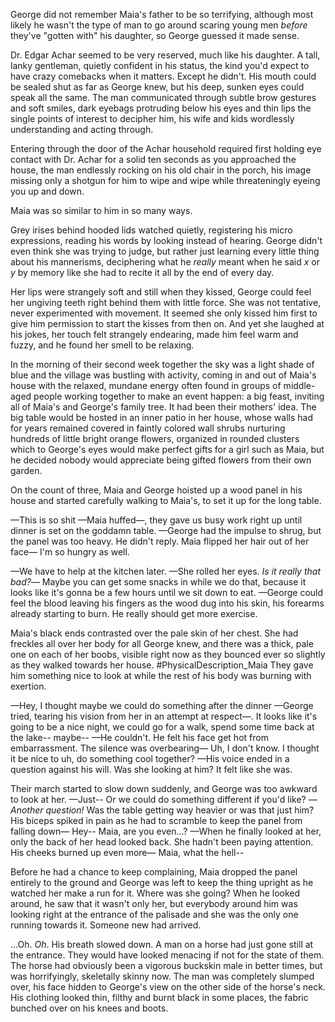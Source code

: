
<span id="World building/N A M E S.md/mc_blue"/>George<span type="end"/><span type="end"/><span type="end"/> did not remember <span id="World building/N A M E S.md/blue_love_interest"/>Maia<span type="end"/>'s father to be so terrifying, although most likely he wasn't the type of man to go around scaring young men *before* they've "gotten with" his daughter, so <span id="World building/N A M E S.md/mc_blue"/>George<span type="end"/><span type="end"/> guessed it made sense.

Dr. <span id="World building/N A M E S.md/blue_love_interest_dad"/>Edgar<span type="end"/> <span id="World building/N A M E S.md/blue_love_interest_lastname"/>Achar<span type="end"/><span type="end"/> seemed to be very reserved, much like his daughter. A tall, lanky gentleman, quietly confident in his status, the kind you'd expect to have crazy comebacks when it matters. Except he didn't. His mouth could be sealed shut as far as <span id="World building/N A M E S.md/mc_blue"/>George<span type="end"/><span type="end"/> knew, but his deep, sunken eyes could speak all the same. The man communicated through subtle brow gestures and soft smiles, dark eyebags protruding below his eyes and thin lips the single points of interest to decipher him, his wife and kids wordlessly understanding and acting through. 

Entering through the door of the <span id="World building/N A M E S.md/blue_love_interest_lastname"/>Achar<span type="end"/> household required first holding eye contact with Dr. <span id="World building/N A M E S.md/blue_love_interest_lastname"/>Achar<span type="end"/> for a solid ten seconds as you approached the house, the man endlessly rocking on his old chair in the porch, his image missing only a shotgun for him to wipe and wipe while threateningly eyeing you up and down. 

<span id="World building/N A M E S.md/blue_love_interest"/>Maia<span type="end"/> was so similar to him in so many ways.

Grey irises behind hooded lids watched quietly, registering his micro expressions, reading his words by looking instead of hearing. <span id="World building/N A M E S.md/mc_blue"/>George<span type="end"/><span type="end"/> didn't even think she was trying to judge, but rather just learning every little thing about his mannerisms, deciphering what he *really* meant when he said *x* or *y* by memory like she had to recite it all by the end of every day. 

Her lips were strangely soft and still when they kissed, <span id="World building/N A M E S.md/mc_blue"/>George<span type="end"/><span type="end"/> could feel her ungiving teeth right behind them with little force. She was not tentative, never experimented with movement. It seemed she only kissed him first to give him permission to start the kisses from then on. And yet she laughed at his jokes, her touch felt strangely endearing, made him feel warm and fuzzy, and he found her smell to be relaxing.

In the morning of their second week together the sky was a light shade of blue and the village was bustling with activity, coming in and out of <span id="World building/N A M E S.md/blue_love_interest"/>Maia<span type="end"/>'s house with the relaxed, mundane energy often found in groups of middle-aged people working together to make an event happen: a big feast, inviting all of <span id="World building/N A M E S.md/blue_love_interest"/>Maia<span type="end"/>'s and <span id="World building/N A M E S.md/mc_blue"/>George<span type="end"/><span type="end"/>'s family tree. It had been their mothers' idea. The big table would be hosted in an inner patio in her house, whose walls had for years remained covered in faintly colored wall shrubs nurturing hundreds of little bright orange flowers, organized in rounded clusters which to <span id="World building/N A M E S.md/mc_blue"/>George<span type="end"/><span type="end"/>'s eyes would make perfect gifts for a girl such as <span id="World building/N A M E S.md/blue_love_interest"/>Maia<span type="end"/>, but he decided nobody would appreciate being gifted flowers from their own garden.

On the count of three, <span id="World building/N A M E S.md/blue_love_interest"/>Maia<span type="end"/><span type="end"/> and <span id="World building/N A M E S.md/mc_blue"/>George<span type="end"/><span type="end"/> hoisted up a wood panel in his house and started carefully walking to <span id="World building/N A M E S.md/blue_love_interest"/>Maia<span type="end"/>'s, to set it up for the long table.

—This is so shit —<span id="World building/N A M E S.md/blue_love_interest"/>Maia<span type="end"/> huffed—, they gave us busy work right up until dinner is set on the goddamn table. —<span id="World building/N A M E S.md/mc_blue"/>George<span type="end"/><span type="end"/> had the impulse to shrug, but the panel was too heavy. He didn't reply. <span id="World building/N A M E S.md/blue_love_interest"/>Maia<span type="end"/> flipped her hair out of her face— I'm so hungry as well.

—We have to help at the kitchen later. —She rolled her eyes. *Is it really that bad?*— Maybe you can get some snacks in while we do that, because it looks like it's gonna be a few hours until we sit down to eat. —<span id="World building/N A M E S.md/mc_blue"/>George<span type="end"/><span type="end"/> could feel the blood leaving his fingers as the wood dug into his skin, his forearms already starting to burn. He really should get more exercise.

<span id="World building/N A M E S.md/blue_love_interest"/>Maia<span type="end"/>'s black ends contrasted over the pale skin of her chest. She had freckles all over her body for all <span id="World building/N A M E S.md/mc_blue"/>George<span type="end"/><span type="end"/> knew, and there was a thick, pale one on each of her boobs, visible right now as they bounced ever so slightly as they walked towards her house. #PhysicalDescription_<span id="World building/N A M E S.md/blue_love_interest"/>Maia<span type="end"/> They gave him something nice to look at while the rest of his body was burning with exertion.

—Hey, I thought maybe we could do something after the dinner —<span id="World building/N A M E S.md/mc_blue"/>George<span type="end"/><span type="end"/> tried, tearing his vision from her in an attempt at respect—. It looks like it's going to be a nice night, we could go for a walk, spend some time back at the lake-- maybe-- —He couldn't. He felt his face get hot from embarrassment. The silence was overbearing— Uh, I don't know. I thought it be nice to uh, do something cool together? —His voice ended in a question against his will. Was she looking at him? It felt like she was.

Their march started to slow down suddenly, and <span id="World building/N A M E S.md/mc_blue"/>George<span type="end"/><span type="end"/> was too awkward to look at her. —Just-- Or we could do something different if you'd like? —*Another question!* Was the table getting way heavier or was that just him? His biceps spiked in pain as he had to scramble to keep the panel from falling down— Hey-- <span id="World building/N A M E S.md/blue_love_interest"/>Maia<span type="end"/>, are you even...? —When he finally looked at her, only the back of her head looked back. She hadn't been paying attention. His cheeks burned up even more— <span id="World building/N A M E S.md/blue_love_interest"/>Maia<span type="end"/>, what the hell--

Before he had a chance to keep complaining, <span id="World building/N A M E S.md/blue_love_interest"/>Maia<span type="end"/> dropped the panel entirely to the ground and <span id="World building/N A M E S.md/mc_blue"/>George<span type="end"/><span type="end"/> was left to keep the thing upright as he watched her make a run for it. Where was she going? When he looked around, he saw that it wasn't only her, but everybody around him was looking right at the entrance of the palisade and she was the only one running towards it. Someone new had arrived.

…Oh. *Oh*. His breath slowed down. A man on a horse had just gone still at the entrance. They would have looked menacing if not for the state of them. The horse had obviously been a vigorous buckskin male in better times, but was horrifyingly, skeletally skinny now. The man was completely slumped over, his face hidden to <span id="World building/N A M E S.md/mc_blue"/>George<span type="end"/><span type="end"/>'s view on the other side of the horse's neck. His clothing looked thin, filthy and burnt black in some places, the fabric bunched over on his knees and boots. 

